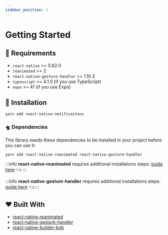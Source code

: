 ```yaml
---
sidebar_position: 1
---
```


# Getting Started

## 🏹 Requirements

- `react-native` >= 0.62.0
- `reanimated` >= 2
- `react-native-gesture-handler` >= 1.10.3
- `typescript` >= 4.1.0 (if you use TypeScript)
- `expo` >= 41 (if you use Expo)

## 🚀 Installation

```shell
yarn add react-native-notificaitons
```

### 🛸 Dependencies[](https://gorhom.github.io/react-native-bottom-sheet/#dependencies)

This library needs these dependencies to be installed in your project before you can use it:

```shell
yarn add react-native-reanimated react-native-gesture-handler
```

:::info
**react-native-reanimated** requires additional installations steps: [guide here](https://docs.swmansion.com/react-native-reanimated/docs/fundamentals/installation) 👈
:::

:::info
**react-native-gesture-handler** requires additional installations steps: [guide here](https://docs.swmansion.com/react-native-gesture-handler/docs/) 👈
:::

## ❤️ Built With[](https://gorhom.github.io/react-native-bottom-sheet/#built-with-%EF%B8%8F)

- [react-native-reanimated](https://github.com/software-mansion/react-native-reanimated)
- [react-native-gesture-handler](https://github.com/software-mansion/react-native-gesture-handler)
- [react-native-builder-bob](https://github.com/callstack/react-native-builder-bob)
